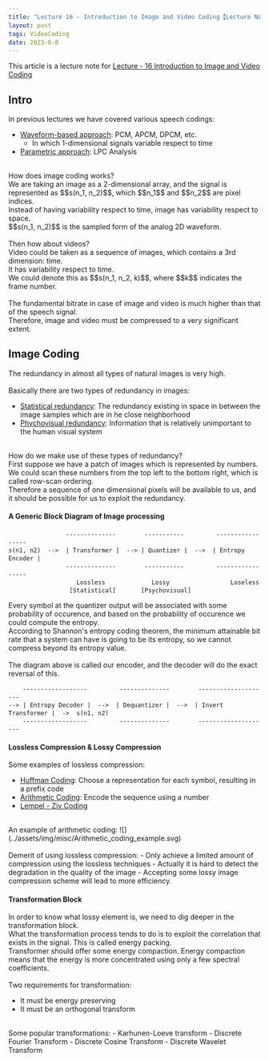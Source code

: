 ```yaml
---
title: "Lecture 16 - Introduction to Image and Video Coding【Lecture Notes】"
layout: post
tags: VideoCoding
date: 2023-8-8
---
```


This article is a lecture note for <a href="https://www.youtube.com/watch?v=SnstUsMJ4V4&list=PLF8C86C2E163D8E4E&index=16" target="_blank">Lecture - 16 Introduction to Image and Video Coding</a>

## Intro
In previous lectures we have covered various speech codings:
- <u>Waveform-based approach</u>: PCM, APCM, DPCM, etc.
  - In which 1-dimensional signals variable respect to time
- <u>Parametric approach</u>: LPC Analysis

<br/>
How does image coding works?<br/>
We are taking an image as a 2-dimensional array, and the signal is represented as $$s(n_1, n_2)$$, which $$n_1$$  and $$n_2$$ are pixel indices.<br/>
Instead of having variability respect to time, image has variability respect to space. <br/>
$$s(n_1, n_2)$$ is the sampled form of the analog 2D waveform.
<br/><br/>
Then how about videos?<br/>
Video could be taken as a sequence of images, which contains a 3rd dimension: time.<br/>
It has variability respect to time.<br/>
We could denote this as $$s(n_1, n_2, k)$$, where $$k$$ indicates the frame number.
<br/><br/>
The fundamental bitrate in case of image and video is much higher than that of the speech signal. <br/>
Therefore, image and video must be compressed to a very significant extent.

## Image Coding
The redundancy in almost all types of natural images is very high.
<br/><br/>
Basically there are two types of redundancy in images:
- <u>Statistical redundancy</u>: The redundancy existing in space in between the image samples which are in he close neighborhood
- <u>Phychovisual redundancy</u>: Information that is relatively unimportant to the human visual system

<br/>
How do we make use of these types of redundancy?<br/>
First suppose we have a patch of images which is represented by numbers.<br/>
We could scan these numbers from the top left to the bottom right, which is called row-scan ordering.<br/>
Therefore a sequence of one dimensional pixels will be available to us, and it should be possible for us to exploit the redundancy.

#### A Generic Block Diagram of Image processing
```
                --------------        -----------         -----------------
s(n1, n2)  -->  | Transformer |  --> | Quantizer |  -->  | Entropy Encoder |
                --------------        -----------         -----------------
                   Lossless             Lossy                 Loseless
                 [Statistical]       [Psychovisual]
```
Every symbol at the quantizer output will be associated with some probability of occurence, and based on the probability of occurence we could compute the entropy.<br/>
According to Shannon's entropy coding theorem, the minimum attainable bit rate that a system can have is going to be its entropy, so we cannot compress beyond its entropy value.
<br/><br/>
The diagram above is called our encoder, and the decoder will do the exact reversal of this.
```
    ------------------         --------------        --------------------
--> | Entropy Decoder |  -->  | Dequantizer |  -->  | Invert Transformer |  ->  s(n1, n2)
    ------------------         --------------        --------------------
```

#### Lossless Compression & Lossy Compression
Some examples of lossless compression:
- <u>Huffman Coding</u>: Choose a representation for each symbol, resulting in a prefix code
- <u>Arithmetic Coding</u>: Encode the sequence using a number
- <u>Lempel - Ziv Coding</u>

<br/>
An example of arithmetic coding:
![](../assets/img/misc/Arithmetic_coding_example.svg)
<br/><br/>
Demerit of using lossless compression:
- Only achieve a limited amount of compression using the lossless techniques
- Actually it is hard to detect the degradation in the quality of the image
- Accepting some lossy image compression scheme will lead to more efficiency.

#### Transformation Block
In order to know what lossy element is, we need to dig deeper in the transformation block.<br/>
What the transformation process tends to do is to exploit the correlation that exists in the signal. This is called energy packing.<br/>
Transformer should offer some energy compaction. Energy compaction means that the energy is more concentrated using only a few spectral coefficients.
<br/><br/>
Two requirements for transformation:
- It must be energy preserving
- It must be an orthogonal transform

<br/>
Some popular transformations:
- Karhunen-Loeve transform
- Discrete Fourier Transform
- Discrete Cosine Transform
- Discrete Wavelet Transform
